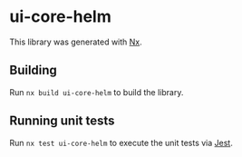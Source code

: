 # ui-core-helm

This library was generated with [Nx](https://nx.dev).

## Building

Run `nx build ui-core-helm` to build the library.

## Running unit tests

Run `nx test ui-core-helm` to execute the unit tests via [Jest](https://jestjs.io).
